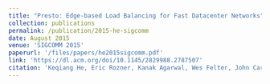 ```yaml
---
title: "Presto: Edge-based Load Balancing for Fast Datacenter Networks"
collection: publications
permalink: /publication/2015-he-sigcomm
date: August 2015
venue: 'SIGCOMM 2015'
paperurl: '/files/papers/he2015sigcomm.pdf'
link: 'https://dl.acm.org/doi/10.1145/2829988.2787507'
citation: 'Keqiang He, Eric Rozner, Kanak Agarwal, Wes Felter, John Carter, Aditya Akella'
---
```

